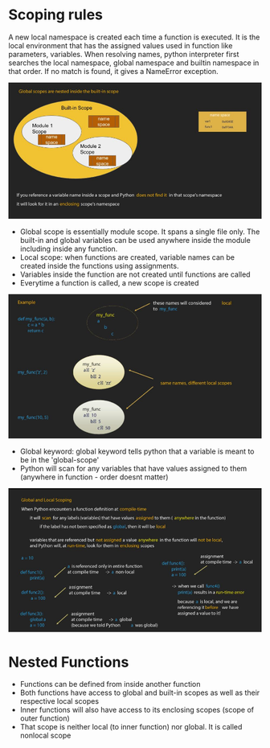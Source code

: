 <h1> Scoping rules </h1>

A new local namespace is created each time a function is executed. It is the local environment that has the assigned values used in function like parameters, variables. When resolving names, python interpreter first searches the local namespace, global namespace and builtin namespace in that order. If no match is found, it gives a NameError exception. 

![Scope Order](./scope.JPG)

* Global scope is essentially module scope. It spans a single file only. The built-in and global variables can be used anywhere inside the module including inside any function.
* Local scope: when functions are created, variable names can be created inside the functions using assignments. 
* Variables inside the function are not created until functions are called
* Everytime a function is called, a new scope is created

![Scope Order](./scope2.JPG)

* Global keyword:  global keyword tells python that a variable is meant to be in the 'global-scope'
* Python will scan for any variables that have values assigned to them (anywhere in function - order doesnt matter)

![Scope Order](./scope3.JPG)

<h1> Nested Functions </h1>

* Functions can be defined from inside another function
* Both functions have access to global and built-in scopes as well as their respective local scopes
* Inner functions will also have access to its enclosing scopes (scope of outer function)
* That scope is neither local (to inner function) nor global. It is called nonlocal scope





